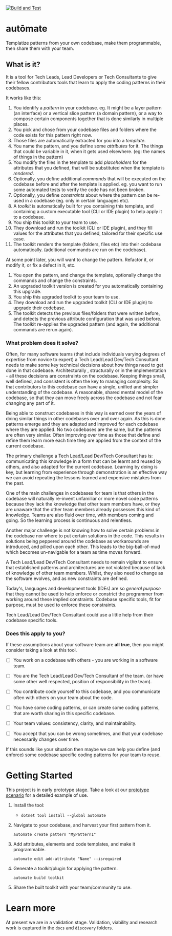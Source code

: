[![Build and Test](https://github.com/jezzsantos/automate/actions/workflows/build.yml/badge.svg)](https://github.com/jezzsantos/automate/actions/workflows/build.yml)

# autōmate

Templatize patterns from your own codebase, make them programmable, then share them with your team.

## What is it?

It is a tool for Tech Leads, Lead Developers or Tech Consultants to give their fellow contributors tools that learn to apply the coding patterns in their codebases.

It works like this:

1. You identify a *pattern* in your codebase. eg. It might be a layer pattern (an interface) or a vertical slice pattern (a domain pattern), or a way to compose certain components together that is done similarly in multiple places.
1. You pick and chose from your codebase files and folders where the code exists for this pattern right now.
1. Those files are automatically extracted for you into a *template*.
2. You name the pattern, and you define some *attributes* for it. The things that could be variable in it, when it gets used elsewhere. (eg: the names of things in the pattern)
3. You modify the files in the template to add *placeholders* for the attributes that you defined, that will be substituted when the template is *rendered*.
3. Optionally, you define additional *commands* that will be executed on the codebase before and after the template is applied. eg. you want to run some automated tests to verify the code has not been broken.
4. Optionally, you define *constraints* about where the pattern can be re-used in a codebase (eg. only in certain languages etc).
4. A *toolkit* is automatically built for you containing this template, and containing a custom executable tool (CLI or IDE plugin) to help apply it to a codebase.
5. You ship this toolkit to your team to use.
6. They download and run the toolkit (CLI or IDE plugin), and they fill values for the attributes that you defined, tailored for their specific use case.
7. The toolkit renders the template (folders, files etc) into their codebase automatically. (additional commands are run on the codebase).

At some point later, you will want to change the pattern. Refactor it, or modify it, or fix a defect in it, etc.

1. You open the pattern, and change the template, optionally change the commands and change the constraints.
2. An upgraded toolkit version is created for you automatically containing this upgrade.
2. You ship this upgraded toolkit to your team to use.
2. They download and run the upgraded toolkit (CLI or IDE plugin) to upgrade their codebase.
2. The toolkit detects the previous files/folders that were written before, and detects the previous attribute configuration that was used before. The toolkit re-applies the upgraded pattern (and again, the additional commands are rerun again).

### What problem does it solve?

Often, for many software teams (that include individuals varying degrees of expertise from novice to expert) a Tech Lead/Lead Dev/Tech Consultant needs to make some key technical decisions about how things need to get done in that codebase. Architecturally , structurally or in the implementation - all these decisions are constraints on the codebase. Keeping things small, well defined, and consistent is often the key to managing complexity. So that contributors to this codebase can have a single, unified and simpler understanding of the codebase. A reasonable, shared mental model of the codebase, so that they can move freely across the codebase and not fear changing any part of it.

Being able to construct codebases in this way is earned over the years of doing similar things in other codebases over and over again. As this is done patterns emerge and they are adapted and improved for each codebase where they are applied. No two codebases are the same, but the patterns are often very similar. Often improving over time as those that define and refine them learn more each time they are applied from the context of the current codebase.

The primary challenge a Tech Lead/Lead Dev/Tech Consultant has is: communicating this knowledge in a form that can be learnt and reused by others, and also adapted for the current codebase. Learning by doing is key, but learning from experience through demonstration is an effective way we can avoid repeating the lessons learned and expensive mistakes from the past.

One of the main challenges in codebases for team is that others in the codebase will naturally re-invent unfamiliar or more novel code patterns because they lack the knowledge that other team members have, or they are unaware that the other team members already possesses this kind of knowledge. Teams are also fluid over time, with members coming and going. So the learning process is continuous and relentless.

Another major challenge is not knowing how to solve certain problems in the codebase nor where to put certain solutions in the code. This results in solutions being peppered around the codebase as workarounds are introduced, and pilled upon each other. This leads to the big-ball-of-mud which becomes un-navigable for a team as time moves forward.

A Tech Lead/Lead Dev/Tech Consultant needs to remain vigilant to ensure that established patterns and architectures are not violated because of lack of knowledge of other team members. Whilst, they also need to change as the software evolves, and as new constraints are defined.

Today's, languages and development tools (IDEs) are so *general purpose* that they cannot be used to help enforce or constrict the programmer from working around these implied constraints. Codebase specific tools, fit for purpose, must be used to enforce these constraints.

Tech Lead/Lead Dev/Tech Consultant could use a little help from their codebase specific tools.

### Does this apply to you?

If these assumptions about your software team are **all true**, then you might consider taking a look at this tool.

- [ ] You work on a codebase with others - you are working in a software team.

- [ ] You are the Tech Lead/Lead Dev/Tech Consultant of the team. (or have some other well respected, position of responsibility in the team).
- [ ] You contribute code yourself to this codebase, and you communicate often with others on your team about the code.
- [ ] You have some coding patterns, or can create some coding patterns, that are worth sharing in this specific codebase.
- [ ] Your team values: consistency, clarity, and maintainability.
- [ ] You accept that you can be wrong sometimes, and that your codebase necessarily changes over time.

If this sounds like your situation then maybe we can help you define (and enforce) some codebase specific coding patterns for your team to reuse.

# Getting Started

This project is in early prototype stage. Take a look at our [prototype scenario](discovery/prototypes/cli/Syntax.md) for a detailed example of use.

1. Install the tool:
    * `dotnet tool install --global automate`

1. Navigate to your codebase, and harvest your first pattern from it.

   `automate create pattern "MyPattern1"`

1. Add attributes, elements and code templates, and make it programmable.

   `automate edit add-attribute "Name" --isrequired`

1. Generate a toolkit/plugin for applying the pattern.

   `automate build toolkit`

1. Share the built toolkit with your team/community to use.

# Learn more

At present we are in a validation stage. Validation, viability and research work is captured in the `docs` and `discovery` folders.
